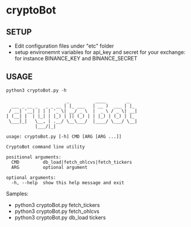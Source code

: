 # cryptoBot

## SETUP

- Edit configuration files under "etc" folder
- setup environemnt variables for api_key and secret for your exchange: for instance BINANCE_KEY and BINANCE_SECRET


## USAGE

```
python3 cryptoBot.py -h

                       _          ____        _
  ___ _ __ _   _ _ __ | |_ ___   | __ )  ___ | |_
 / __| '__| | | | '_ \| __/ _ \  |  _ \ / _ \| __|
| (__| |  | |_| | |_) | || (_) | | |_) | (_) | |_
 \___|_|   \__, | .__/ \__\___/  |____/ \___/ \__|
           |___/|_|

usage: cryptoBot.py [-h] CMD [ARG [ARG ...]]

CryptoBot command line utility

positional arguments:
  CMD         db_load|fetch_ohlcvs|fetch_tickers
  ARG         optional argument

optional arguments:
  -h, --help  show this help message and exit
```

Samples:
- python3 cryptoBot.py fetch_tickers
- python3 cryptoBot.py fetch_ohlcvs
- python3 cryptoBot.py db_load tickers
